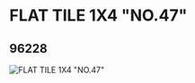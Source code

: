 # FLAT TILE 1X4 "NO.47"
## 96228
![FLAT TILE 1X4 "NO.47"](https://lc-www-live-s.legocdn.com/media/bricks/5/2/4624699.jpg)